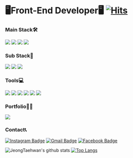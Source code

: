 # 🖥Front-End Developer🖥 [![Hits](https://hits.seeyoufarm.com/api/count/incr/badge.svg?url=https%3A%2F%2Fgithub.com%2FJeongTaehwan%2Fhit-counter&count_bg=%23000000&title_bg=%23000000&icon=node-dot-js.svg&icon_color=%23FFFFFF&title=hits&edge_flat=false)](https://hits.seeyoufarm.com)

### Main Stack🛠

<img src="https://img.shields.io/badge/Sass-CC6699?style=flat-square&logo=Sass&logoColor=white"/></a> <img src="https://img.shields.io/badge/Javascript-F7DF1E?style=flat-square&logo=Javascript&logoColor=white"/></a> <img src="https://img.shields.io/badge/React-61DAFB?style=flat-square&logo=React&logoColor=white"/></a> <img src="https://img.shields.io/badge/Styled Components-DB7093?style=flat-square&logo=styled-components&logoColor=white"/></a>

### Sub Stack🔨

<img src="https://img.shields.io/badge/C-A8B9CC?style=flat-square&logo=c&logoColor=white"/></a> <img src="https://img.shields.io/badge/Java-007396?style=flat-square&logo=java&logoColor=white"/></a> <img src="https://img.shields.io/badge/Python-3776AB?style=flat-square&logo=Python&logoColor=white"/></a>

### Tools💻

<img src="https://img.shields.io/badge/VScode-007ACC?style=flat-square&logo=&logoColor=white"/></a> <img src="https://img.shields.io/badge/Illustrator-FF9A00?style=flat-square&logo=&logoColor=white"/></a> <img src="https://img.shields.io/badge/PhotoShop-31A8FF?style=flat-square&logo=&logoColor=white"/></a> <img src="https://img.shields.io/badge/Figma-F24E1E?style=flat-square&logo=Figma&logoColor=white"/></a> <img src="https://img.shields.io/badge/Xd-FF61F6?style=flat-square&logo=&logoColor=white"/></a> <img src="https://img.shields.io/badge/Github Desktop-181717?style=flat-square&logo=Github&logoColor=white"/></a>

### Portfolio💁🏼
<a href="https://www.notion.so/85690d59cde44d278c9419ca2ee3d416" target="_blank">
    <img src="https://img.shields.io/badge/Portfolio-000000?style=flat-square&logo=Notion&logoColor=white"/>
</a>

### Contact📞 

[![Instagram Badge](https://img.shields.io/badge/-Instagram-dd2a7b?style=flat-square&logo=instagram&logoColor=white&link=https://www.instagram.com/x0_ghks1)](https://www.instagram.com/x0_ghks1) [![Gmail Badge](https://img.shields.io/badge/-Gmail-c14438?style=flat-square&logo=Gmail&logoColor=white&link=mailto:kt26625417@gmail.com)](mailto:kt26625417@gmail.com) [![Facebook Badge](https://img.shields.io/badge/-Facebook-0000ff?style=flat-square&logo=Facebook&logoColor=white&link=https://www.facebook.com/profile.php?id=100012453123499)](https://www.facebook.com/profile.php?id=100012453123499)

![JeongTaehwan's github stats](https://github-readme-stats.vercel.app/api?username=JeongTaehwan&show_icons=true)
[![Top Langs](https://github-readme-stats.vercel.app/api/top-langs/?username=JeongTaehwan&hide=html&layout=compact)](https://github.com/JeongTaehwan/github-readme-stats)
